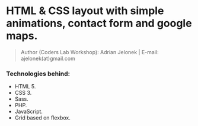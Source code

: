 # HTML & CSS layout with simple animations, contact form and google maps.
>Author (Coders Lab Workshop): Adrian Jelonek |  E-mail: ajelonek(at)gmail.com

### Technologies behind:
- HTML 5.
- CSS 3.
- Sass.
- PHP.
- JavaScript.
- Grid based on flexbox.